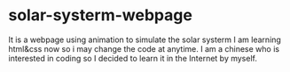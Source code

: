 # solar-systerm-webpage
It is a webpage using animation to simulate the solar systerm
I am learning html&css now so i may change the code at anytime.
I am a chinese who is interested in coding so I decided to learn it in the Internet by myself.
